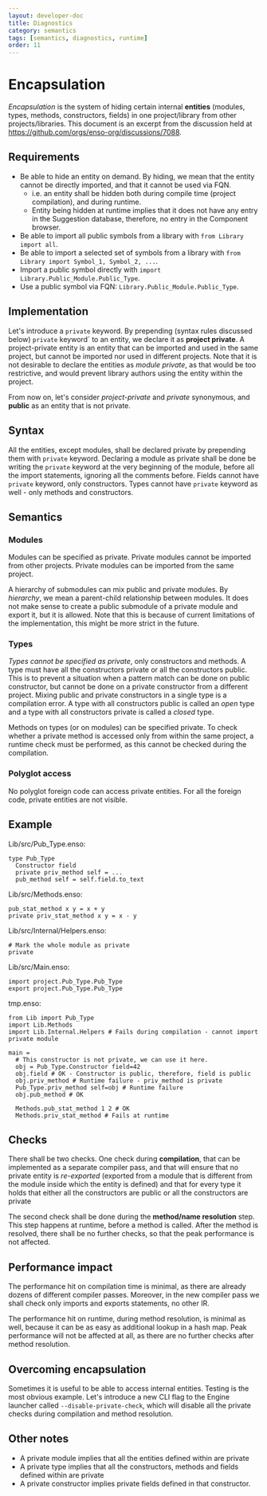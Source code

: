 ```yaml
---
layout: developer-doc
title: Diagnostics
category: semantics
tags: [semantics, diagnostics, runtime]
order: 11
---
```


# Encapsulation

_Encapsulation_ is the system of hiding certain internal **entities** (modules,
types, methods, constructors, fields) in one project/library from other
projects/libraries. This document is an excerpt from the discussion held at
https://github.com/orgs/enso-org/discussions/7088.

## Requirements

- Be able to hide an entity on demand. By hiding, we mean that the entity cannot
  be directly imported, and that it cannot be used via FQN.
  - i.e. an entity shall be hidden both during compile time (project
    compilation), and during runtime.
  - Entity being hidden at runtime implies that it does not have any entry in
    the Suggestion database, therefore, no entry in the Component browser.
- Be able to import all public symbols from a library with
  `from Library import all`.
- Be able to import a selected set of symbols from a library with
  `from Library import Symbol_1, Symbol_2, ...`.
- Import a public symbol directly with
  `import Library.Public_Module.Public_Type`.
- Use a public symbol via FQN: `Library.Public_Module.Public_Type`.

## Implementation

Let's introduce a `private` keyword. By prepending (syntax rules discussed
below) `private` keyword` to an entity, we declare it as **project private**. A
project-private entity is an entity that can be imported and used in the same
project, but cannot be imported nor used in different projects. Note that it is
not desirable to declare the entities as _module private_, as that would be too
restrictive, and would prevent library authors using the entity within the
project.

From now on, let's consider _project-private_ and _private_ synonymous, and
**public** as an entity that is not private.

## Syntax

All the entities, except modules, shall be declared private by prepending them
with `private` keyword. Declaring a module as private shall be done be writing
the `private` keyword at the very beginning of the module, before all the import
statements, ignoring all the comments before. Fields cannot have `private`
keyword, only constructors. Types cannot have `private` keyword as well - only
methods and constructors.

## Semantics

### Modules

Modules can be specified as private. Private modules cannot be imported from
other projects. Private modules can be imported from the same project.

A hierarchy of submodules can mix public and private modules. By _hierarchy_, we
mean a parent-child relationship between modules. It does not make sense to
create a public submodule of a private module and export it, but it is allowed.
Note that this is because of current limitations of the implementation, this
might be more strict in the future.

### Types

_Types cannot be specified as private_, only constructors and methods. A type
must have all the constructors private or all the constructors public. This is
to prevent a situation when a pattern match can be done on public constructor,
but cannot be done on a private constructor from a different project. Mixing
public and private constructors in a single type is a compilation error. A type
with all constructors public is called an _open_ type and a type with all
constructors private is called a _closed_ type.

Methods on types (or on modules) can be specified private. To check whether a
private method is accessed only from within the same project, a runtime check
must be performed, as this cannot be checked during the compilation.

### Polyglot access

No polyglot foreign code can access private entities. For all the foreign code,
private entities are not visible.

## Example

Lib/src/Pub_Type.enso:

```
type Pub_Type
  Constructor field
  private priv_method self = ...
  pub_method self = self.field.to_text
```

Lib/src/Methods.enso:

```
pub_stat_method x y = x + y
private priv_stat_method x y = x - y
```

Lib/src/Internal/Helpers.enso:

```
# Mark the whole module as private
private

```

Lib/src/Main.enso:

```
import project.Pub_Type.Pub_Type
export project.Pub_Type.Pub_Type
```

tmp.enso:

```
from Lib import Pub_Type
import Lib.Methods
import Lib.Internal.Helpers # Fails during compilation - cannot import private module

main =
  # This constructor is not private, we can use it here.
  obj = Pub_Type.Constructor field=42
  obj.field # OK - Constructor is public, therefore, field is public
  obj.priv_method # Runtime failure - priv_method is private
  Pub_Type.priv_method self=obj # Runtime failure
  obj.pub_method # OK

  Methods.pub_stat_method 1 2 # OK
  Methods.priv_stat_method # Fails at runtime
```

## Checks

There shall be two checks. One check during **compilation**, that can be
implemented as a separate compiler pass, and that will ensure that no private
entity is _re-exported_ (exported from a module that is different from the
module inside which the entity is defined) and that for every type it holds that
either all the constructors are public or all the constructors are private

The second check shall be done during the **method/name resolution** step. This
step happens at runtime, before a method is called. After the method is
resolved, there shall be no further checks, so that the peak performance is not
affected.

## Performance impact

The performance hit on compilation time is minimal, as there are already dozens
of different compiler passes. Moreover, in the new compiler pass we shall check
only imports and exports statements, no other IR.

The performance hit on runtime, during method resolution, is minimal as well,
because it can be as easy as additional lookup in a hash map. Peak performance
will not be affected at all, as there are no further checks after method
resolution.

## Overcoming encapsulation

Sometimes it is useful to be able to access internal entities. Testing is the
most obvious example. Let's introduce a new CLI flag to the Engine launcher
called `--disable-private-check`, which will disable all the private checks
during compilation and method resolution.

## Other notes

- A private module implies that all the entities defined within are private
- A private type implies that all the constructors, methods and fields defined
  within are private
- A private constructor implies private fields defined in that constructor.

